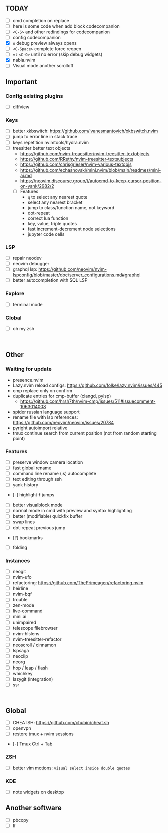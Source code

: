 ## TODAY
- [ ] cmd completion on replace
- [ ] here is some code when add block codecompanion
- [ ] `<C-S>` and other redindings for codecompanion
- [ ] config codecompanion
- [X] `o` debug preview always opens
- [ ] `<C-Space>` complete force reopen
- [ ] `vl` `<C-O>` until no error (skip debug widgets)
- [X] nabla.nvim
- [ ] Visual mode another scrolloff

## Important
### Config existing plugins
- [ ] diffview
### Keys
- [ ] better xkbswitch: https://github.com/ivanesmantovich/xkbswitch.nvim
- [ ] jump to error line in stack trace
- [ ] keys repetition nvimtools/hydra.nvim
- [ ] treesitter better text objects 
    - https://github.com/nvim-treaesitter/nvim-treesitter-textobjects
    - https://github.com/RRethy/nvim-treesitter-textsubjects
    - https://github.com/chrisgrieser/nvim-various-textobjs
    - https://github.com/echasnovski/mini.nvim/blob/main/readmes/mini-ai.md
    - https://neovim.discourse.group/t/autocmd-to-keep-cursor-position-on-yank/2982/2
    - [ ] Features
        - `q` to select any nearest quote
        - select any nearest bracket
        - jump to class/function name, not keyword
        - dot-repeat
        - correct lua function
        - key, value, triple quotes
        - fast increment-decrement node selections
        - jupyter code cells
### LSP
- [ ] repair neodev
- [ ] neovim debugger
- [ ] graphql lsp: https://github.com/neovim/nvim-lspconfig/blob/master/doc/server_configurations.md#graphql
- [ ] better autocompletion with SQL LSP
### Explore
- [ ] terminal mode
### Global
- [ ] oh my zsh


<br>

## Other
### Waiting for update
- presence.nvim
- Lazy.nvim reload configs: https://github.com/folke/lazy.nvim/issues/445
- cmp replace only on confirm
- duplicate entries for cmp-buffer (clangd, pylsp)
    - https://github.com/hrsh7th/nvim-cmp/issues/511#issuecomment-1063014008
- spider russian language support
- rename file with lsp references: https://github.com/neovim/neovim/issues/20784
- pyright autoimport relative
- tmux continue search from current position (not from random starting point)
### Features
- [ ] preserve window camera location
- [ ] fast global rename
- [ ] command line rename (:s) autocomplete
- [ ] text editing through ssh
- [ ] yank history
- [-] highlight `f` jumps
- [ ] better visualblock mode
- [ ] normal mode in cmd with preview and syntax highlighting
- [ ] better (modifiable) quickfix buffer
- [ ] swap lines
- [ ] dot-repeat previous jump
- [?] bookmarks
- [ ] folding
### Instances
- [ ] neogit
- [ ] nvim-ufo
- [ ] refactoring: https://github.com/ThePrimeagen/refactoring.nvim
- [ ] heirline
- [ ] nvim-bqf
- [ ] trouble
- [ ] zen-mode
- [ ] live-command
- [ ] mini.ai
- [ ] unimpaired
- [ ] telescope filebrowser
- [ ] nvim-hlslens
- [ ] nvim-treesitter-refactor
- [ ] neoscroll / cinnamon
- [ ] lspsaga
- [ ] neoclip
- [ ] neorg
- [ ] hop / leap / flash
- [ ] whichkey
- [ ] lazygit (integration)
- [ ] ssr

<br>

## Global
- [ ] CHEATSH: https://github.com/chubin/cheat.sh
- [ ] openvpn
- [ ] restore tmux + nvim sessions
- [-] Tmux Ctrl + Tab
### ZSH
- [ ] better vim motions: `visual select inside double quotes`
### KDE
- [ ] note widgets on desktop

## Another software
- [ ] pbcopy
- [ ] lf
